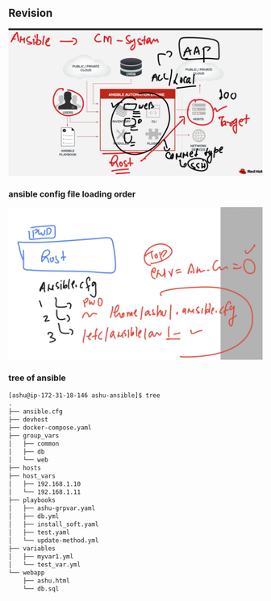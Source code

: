 ## Revision 

<img src="rev.png">

### ansible config file loading order 

<img src="order.png">

### tree of ansible 

```
[ashu@ip-172-31-18-146 ashu-ansible]$ tree
.
├── ansible.cfg
├── devhost
├── docker-compose.yaml
├── group_vars
│   ├── common
│   ├── db
│   └── web
├── hosts
├── host_vars
│   ├── 192.168.1.10
│   └── 192.168.1.11
├── playbooks
│   ├── ashu-grpvar.yaml
│   ├── db.yml
│   ├── install_soft.yaml
│   ├── test.yaml
│   └── update-method.yml
├── variables
│   ├── myvar1.yml
│   └── test_var.yml
└── webapp
    ├── ashu.html
    └── db.sql
```
